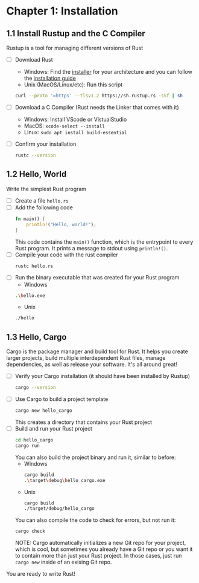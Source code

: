 # Chapter 1: Installation

## 1.1 Install Rustup and the C Compiler

Rustup is a tool for managing different versions of Rust
- [ ] Download Rust
  - Windows: Find the [installer](https://forge.rust-lang.org/infra/other-installation-methods.html#standalone-installers) for your architecture 
  and you can follow the [installation guide](https://rust-lang.github.io/rustup/installation/windows-msvc.html)
  - Unix (MacOS/Linux/etc): Run this script
  ```bash
  curl --proto '=https' --tlsv1.2 https://sh.rustup.rs -sSf | sh
  ```
- [ ] Download a C Compiler (Rust needs the Linker that comes with it)
  - Windows: Install VScode or VistualStudio
  - MacOS: `xcode-select --install`
  - Linux: `sudo apt install build-essential`

- [ ] Confirm your installation
  ```bash
  rustc --version
  ```

## 1.2 Hello, World
Write the simplest Rust program
- [ ] Create a file `hello.rs`
- [ ] Add the following code
  ```rust
  fn main() {
      println!("Hello, world!");
  }
  ```
  This code contains the `main()` function, which is the entrypoint
  to every Rust program. It prints a message to stdout using `println!()`.
- [ ] Compile your code with the rust compiler
  ```bash
  rustc hello.rs
  ```
- [ ] Run the binary executable that was created for your Rust program
  - Windows
  ```bash
  .\hello.exe
  ```
  - Unix
  ```bash
  ./hello
  ```

## 1.3 Hello, Cargo
Cargo is the package manager and build tool for Rust.
It helps you create larger projects, build multiple interdependent
Rust files, manage dependencies, as well as release your software.
It's all around great!

- [ ] Verify your Cargo installation (it should have been installed by Rustup)
  ```bash
  cargo --version
  ```
- [ ] Use Cargo to build a project template
  ```bash
  cargo new hello_cargo
  ```
  This creates a directory that contains your Rust project
- [ ] Build and run your Rust project
  ```bash
  cd hello_cargo
  cargo run
  ```
  You can also build the project binary and run it, similar to before:
  - Windows
    ```bash
    cargo build
    .\target\debug\hello_cargo.exe
    ```
  - Unix
    ```bash
    cargo build
    ./target/debug/hello_cargo
    ```
  You can also compile the code to check for errors, but not run it:
  ```bash
  cargo check
  ```
  NOTE: Cargo automatically initializes a new Git repo for your project,
  which is cool, but sometimes you already have a Git repo or you want it
  to contain more than just your Rust project. In those cases, just run
  `cargo new` inside of an exising Git repo.

You are ready to write Rust!
